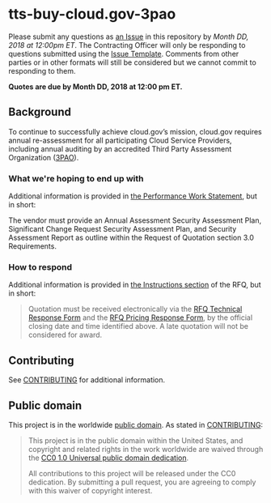 # tts-buy-cloud.gov-3pao

Please submit any questions as [an Issue](https://github.com/18F/tts-buy-cloudgov-3pao/issues) in this repository by *Month DD, 2018 at 12:00pm ET*. The Contracting Officer will only be responding to questions submitted using the [Issue Template](ISSUE_TEMPLATE.md). Comments from other parties or in other formats will still be considered but we cannot commit to responding to them.

**Quotes are due by Month DD, 2018 at 12:00 pm ET.**

## Background

To continue to successfully achieve cloud.gov’s mission, cloud.gov
requires annual re-assessment for all participating Cloud Service Providers, including annual auditing by an accredited Third Party Assessment Organization
([3PAO](https://www.fedramp.gov/participate/assessors/)).

### What we're hoping to end up with

Additional information is provided in [the Performance Work Statement](https://github.com/18F/tts-buy-cloudgov-3pao/blob/master/solicitation_documents/PWS.md), but in short:

The vendor must provide an  Annual Assessment Security Assessment Plan, Significant Change Request Security Assessment Plan, and Security Assessment Report as outline within the Request of Quotation section 3.0 Requirements.

### How to respond

Additional information is provided in [the Instructions section](RFQ.md#1.0-instructions) of the RFQ, but in short:

> Quotation must be received electronically via the [RFQ Technical Response Form](https://goo.gl/forms/kjItH11CM2dq32oF3) and the [RFQ Pricing Response Form](https://goo.gl/forms/C5UOpsfDrA4bcdKw2), by the official closing date and time identified above. A late quotation will not be considered for award.

## Contributing

See [CONTRIBUTING](CONTRIBUTING.md) for additional information.

## Public domain

This project is in the worldwide [public domain](LICENSE.md). As stated in [CONTRIBUTING](CONTRIBUTING.md):

> This project is in the public domain within the United States, and copyright and related rights in the work worldwide are waived through the [CC0 1.0 Universal public domain dedication](https://creativecommons.org/publicdomain/zero/1.0/).
>
> All contributions to this project will be released under the CC0 dedication. By submitting a pull request, you are agreeing to comply with this waiver of copyright interest.
